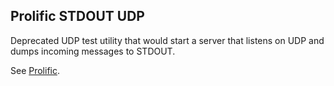 ## Prolific STDOUT UDP

Deprecated UDP test utility that would start a server that listens on UDP and
dumps incoming messages to STDOUT.

See [Prolific](https://github.com/bigeasy/prolific).
